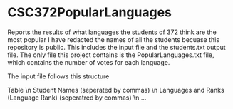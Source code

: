 # CSC372PopularLanguages
Reports the results of what languages the students of 372 think are the most popular
I have redacted the names of all the students becuase this repository is public.
This includes the input file and the students.txt output file.
The only file this project contains is the PopularLanguages.txt file, which contains the number of votes for each language.

The input file follows this structure

Table \n
Student Names (seperated by commas) \n
Languages and Ranks (Language Rank) (seperatred by commas) \n
...
